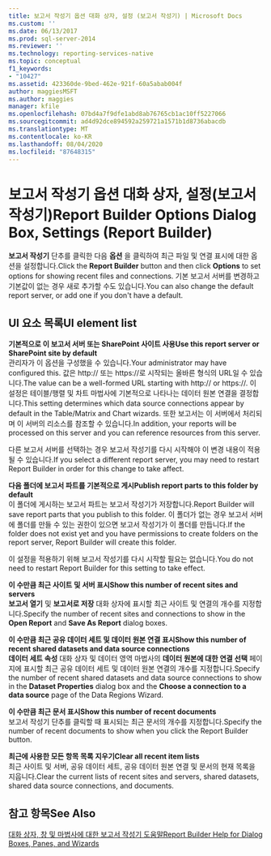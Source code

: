 ```yaml
---
title: 보고서 작성기 옵션 대화 상자, 설정 (보고서 작성기) | Microsoft Docs
ms.custom: ''
ms.date: 06/13/2017
ms.prod: sql-server-2014
ms.reviewer: ''
ms.technology: reporting-services-native
ms.topic: conceptual
f1_keywords:
- "10427"
ms.assetid: 423360de-9bed-462e-921f-60a5abab004f
author: maggiesMSFT
ms.author: maggies
manager: kfile
ms.openlocfilehash: 07bd4a7f9dfe1abd8ab76765cb1ac10ff5227066
ms.sourcegitcommit: ad4d92dce894592a259721a1571b1d8736abacdb
ms.translationtype: MT
ms.contentlocale: ko-KR
ms.lasthandoff: 08/04/2020
ms.locfileid: "87648315"
---
```

# <a name="report-builder-options-dialog-box-settings-report-builder"></a><span data-ttu-id="8433a-102">보고서 작성기 옵션 대화 상자, 설정(보고서 작성기)</span><span class="sxs-lookup"><span data-stu-id="8433a-102">Report Builder Options Dialog Box, Settings (Report Builder)</span></span>
  <span data-ttu-id="8433a-103">**보고서 작성기** 단추를 클릭한 다음 **옵션** 을 클릭하여 최근 파일 및 연결 표시에 대한 옵션을 설정합니다.</span><span class="sxs-lookup"><span data-stu-id="8433a-103">Click the **Report Builder** button and then click **Options** to set options for showing recent files and connections.</span></span> <span data-ttu-id="8433a-104">기본 보고서 서버를 변경하고 기본값이 없는 경우 새로 추가할 수도 있습니다.</span><span class="sxs-lookup"><span data-stu-id="8433a-104">You can also change the default report server, or add one if you don't have a default.</span></span>  
  
## <a name="ui-element-list"></a><span data-ttu-id="8433a-105">UI 요소 목록</span><span class="sxs-lookup"><span data-stu-id="8433a-105">UI element list</span></span>  
 <span data-ttu-id="8433a-106">**기본적으로 이 보고서 서버 또는 SharePoint 사이트 사용**</span><span class="sxs-lookup"><span data-stu-id="8433a-106">**Use this report server or SharePoint site by default**</span></span>  
 <span data-ttu-id="8433a-107">관리자가 이 옵션을 구성했을 수 있습니다.</span><span class="sxs-lookup"><span data-stu-id="8433a-107">Your administrator may have configured this.</span></span> <span data-ttu-id="8433a-108">값은 http:// 또는 https://로 시작되는 올바른 형식의 URL일 수 있습니다.</span><span class="sxs-lookup"><span data-stu-id="8433a-108">The value can be a well-formed URL starting with http:// or https://.</span></span> <span data-ttu-id="8433a-109">이 설정은 테이블/행렬 및 차트 마법사에 기본적으로 나타나는 데이터 원본 연결을 결정합니다.</span><span class="sxs-lookup"><span data-stu-id="8433a-109">This setting determines which data source connections appear by default in the Table/Matrix and Chart wizards.</span></span> <span data-ttu-id="8433a-110">또한 보고서는 이 서버에서 처리되며 이 서버의 리소스를 참조할 수 있습니다.</span><span class="sxs-lookup"><span data-stu-id="8433a-110">In addition, your reports will be processed on this server and you can reference resources from this server.</span></span>  
  
 <span data-ttu-id="8433a-111">다른 보고서 서버를 선택하는 경우 보고서 작성기를 다시 시작해야 이 변경 내용이 적용될 수 있습니다.</span><span class="sxs-lookup"><span data-stu-id="8433a-111">If you select a different report server, you may need to restart Report Builder in order for this change to take affect.</span></span>  
  
 <span data-ttu-id="8433a-112">**다음 폴더에 보고서 파트를 기본적으로 게시**</span><span class="sxs-lookup"><span data-stu-id="8433a-112">**Publish report parts to this folder by default**</span></span>  
 <span data-ttu-id="8433a-113">이 폴더에 게시하는 보고서 파트는 보고서 작성기가 저장합니다.</span><span class="sxs-lookup"><span data-stu-id="8433a-113">Report Builder will save report parts that you publish to this folder.</span></span> <span data-ttu-id="8433a-114">이 폴더가 없는 경우 보고서 서버에 폴더를 만들 수 있는 권한이 있으면 보고서 작성기가 이 폴더를 만듭니다.</span><span class="sxs-lookup"><span data-stu-id="8433a-114">If the folder does not exist yet and you have permissions to create folders on the report server, Report Builder will create this folder.</span></span>  
  
 <span data-ttu-id="8433a-115">이 설정을 적용하기 위해 보고서 작성기를 다시 시작할 필요는 없습니다.</span><span class="sxs-lookup"><span data-stu-id="8433a-115">You do not need to restart Report Builder for this setting to take effect.</span></span>  
  
 <span data-ttu-id="8433a-116">**이 수만큼 최근 사이트 및 서버 표시**</span><span class="sxs-lookup"><span data-stu-id="8433a-116">**Show this number of recent sites and servers**</span></span>  
 <span data-ttu-id="8433a-117">**보고서 열기** 및 **보고서로 저장** 대화 상자에 표시할 최근 사이트 및 연결의 개수를 지정합니다.</span><span class="sxs-lookup"><span data-stu-id="8433a-117">Specify the number of recent sites and connections to show in the **Open Report** and **Save As Report** dialog boxes.</span></span>  
  
 <span data-ttu-id="8433a-118">**이 수만큼 최근 공유 데이터 세트 및 데이터 원본 연결 표시**</span><span class="sxs-lookup"><span data-stu-id="8433a-118">**Show this number of recent shared datasets and data source connections**</span></span>  
 <span data-ttu-id="8433a-119">**데이터 세트 속성** 대화 상자 및 데이터 영역 마법사의 **데이터 원본에 대한 연결 선택** 페이지에 표시할 최근 공유 데이터 세트 및 데이터 원본 연결의 개수를 지정합니다.</span><span class="sxs-lookup"><span data-stu-id="8433a-119">Specify the number of recent shared datasets and data source connections to show in the **Dataset Properties** dialog box and the **Choose a connection to a data source** page of the Data Regions Wizard.</span></span>  
  
 <span data-ttu-id="8433a-120">**이 수만큼 최근 문서 표시**</span><span class="sxs-lookup"><span data-stu-id="8433a-120">**Show this number of recent documents**</span></span>  
 <span data-ttu-id="8433a-121">보고서 작성기 단추를 클릭할 때 표시되는 최근 문서의 개수를 지정합니다.</span><span class="sxs-lookup"><span data-stu-id="8433a-121">Specify the number of recent documents to show when you click the Report Builder button.</span></span>  
  
 <span data-ttu-id="8433a-122">**최근에 사용한 모든 항목 목록 지우기**</span><span class="sxs-lookup"><span data-stu-id="8433a-122">**Clear all recent item lists**</span></span>  
 <span data-ttu-id="8433a-123">최근 사이트 및 서버, 공유 데이터 세트, 공유 데이터 원본 연결 및 문서의 현재 목록을 지웁니다.</span><span class="sxs-lookup"><span data-stu-id="8433a-123">Clear the current lists of recent sites and servers, shared datasets, shared data source connections, and documents.</span></span>  
  
## <a name="see-also"></a><span data-ttu-id="8433a-124">참고 항목</span><span class="sxs-lookup"><span data-stu-id="8433a-124">See Also</span></span>  
 [<span data-ttu-id="8433a-125">대화 상자, 창 및 마법사에 대한 보고서 작성기 도움말</span><span class="sxs-lookup"><span data-stu-id="8433a-125">Report Builder Help for Dialog Boxes, Panes, and Wizards</span></span>](../report-builder-help-for-dialog-boxes-panes-and-wizards.md)  
  
  

